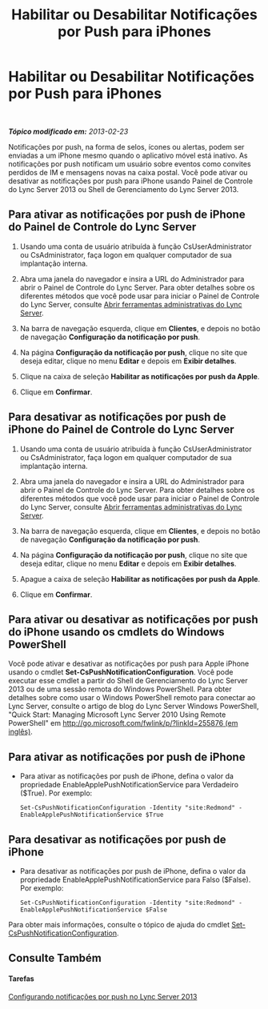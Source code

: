 ﻿---
title: Habilitar ou Desabilitar Notificações por Push para iPhones
TOCTitle: Habilitar ou Desabilitar Notificações por Push para iPhones
ms:assetid: 8bbf531a-807f-4a8f-814a-94bfed8f97ef
ms:mtpsurl: https://technet.microsoft.com/pt-br/library/JJ688122(v=OCS.15)
ms:contentKeyID: 49886297
ms.date: 05/19/2016
mtps_version: v=OCS.15
ms.translationtype: HT
---

# Habilitar ou Desabilitar Notificações por Push para iPhones

 

_**Tópico modificado em:** 2013-02-23_

Notificações por push, na forma de selos, ícones ou alertas, podem ser enviadas a um iPhone mesmo quando o aplicativo móvel está inativo. As notificações por push notificam um usuário sobre eventos como convites perdidos de IM e mensagens novas na caixa postal. Você pode ativar ou desativar as notificações por push para iPhone usando Painel de Controle do Lync Server 2013 ou Shell de Gerenciamento do Lync Server 2013.

## Para ativar as notificações por push de iPhone do Painel de Controle do Lync Server

1.  Usando uma conta de usuário atribuída à função CsUserAdministrator ou CsAdministrator, faça logon em qualquer computador de sua implantação interna.

2.  Abra uma janela do navegador e insira a URL do Administrador para abrir o Painel de Controle do Lync Server. Para obter detalhes sobre os diferentes métodos que você pode usar para iniciar o Painel de Controle do Lync Server, consulte [Abrir ferramentas administrativas do Lync Server](lync-server-2013-open-lync-server-administrative-tools.md).

3.  Na barra de navegação esquerda, clique em **Clientes**, e depois no botão de navegação **Configuração da notificação por push**.

4.  Na página **Configuração da notificação por push**, clique no site que deseja editar, clique no menu **Editar** e depois em **Exibir detalhes**.

5.  Clique na caixa de seleção **Habilitar as notificações por push da Apple**.

6.  Clique em **Confirmar**.

## Para desativar as notificações por push de iPhone do Painel de Controle do Lync Server

1.  Usando uma conta de usuário atribuída à função CsUserAdministrator ou CsAdministrator, faça logon em qualquer computador de sua implantação interna.

2.  Abra uma janela do navegador e insira a URL do Administrador para abrir o Painel de Controle do Lync Server. Para obter detalhes sobre os diferentes métodos que você pode usar para iniciar o Painel de Controle do Lync Server, consulte [Abrir ferramentas administrativas do Lync Server](lync-server-2013-open-lync-server-administrative-tools.md).

3.  Na barra de navegação esquerda, clique em **Clientes**, e depois no botão de navegação **Configuração da notificação por push**.

4.  Na página **Configuração da notificação por push**, clique no site que deseja editar, clique no menu **Editar** e depois em **Exibir detalhes**.

5.  Apague a caixa de seleção **Habilitar as notificações por push da Apple**.

6.  Clique em **Confirmar**.

## Para ativar ou desativar as notificações por push do iPhone usando os cmdlets do Windows PowerShell

Você pode ativar e desativar as notificações por push para Apple iPhone usando o cmdlet **Set-CsPushNotificationConfiguration**. Você pode executar esse cmdlet a partir do Shell de Gerenciamento do Lync Server 2013 ou de uma sessão remota do Windows PowerShell. Para obter detalhes sobre como usar o Windows PowerShell remoto para conectar ao Lync Server, consulte o artigo de blog do Lync Server Windows PowerShell, "Quick Start: Managing Microsoft Lync Server 2010 Using Remote PowerShell" em [http://go.microsoft.com/fwlink/p/?linkId=255876 (em inglês)](http://go.microsoft.com/fwlink/p/?linkid=255876).

## Para ativar as notificações por push de iPhone

  - Para ativar as notificações por push de iPhone, defina o valor da propriedade EnableApplePushNotificationService para Verdadeiro ($True). Por exemplo:
    
        Set-CsPushNotificationConfiguration -Identity "site:Redmond" -EnableApplePushNotificationService $True

## Para desativar as notificações por push de iPhone

  - Para desativar as notificações por push de iPhone, defina o valor da propriedade EnableApplePushNotificationService para Falso ($False). Por exemplo:
    
        Set-CsPushNotificationConfiguration -Identity "site:Redmond" -EnableApplePushNotificationService $False

Para obter mais informações, consulte o tópico de ajuda do cmdlet [Set-CsPushNotificationConfiguration](set-cspushnotificationconfiguration.md).

## Consulte Também

#### Tarefas

[Configurando notificações por push no Lync Server 2013](lync-server-2013-configuring-for-push-notifications.md)

